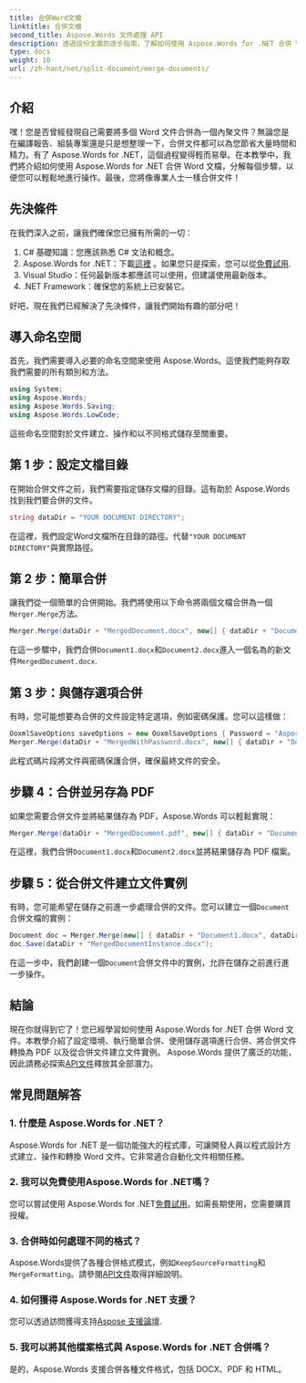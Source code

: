 ```yaml
---
title: 合併Word文檔
linktitle: 合併文檔
second_title: Aspose.Words 文件處理 API
description: 透過這份全面的逐步指南，了解如何使用 Aspose.Words for .NET 合併 Word 文件。非常適合自動化文件工作流程。
type: docs
weight: 10
url: /zh-hant/net/split-document/merge-documents/
---
```

## 介紹

嘿！您是否曾經發現自己需要將多個 Word 文件合併為一個內聚文件？無論您是在編譯報告、組裝專案還是只是想整理一下，合併文件都可以為您節省大量時間和精力。有了 Aspose.Words for .NET，這個過程變得輕而易舉。在本教學中，我們將介紹如何使用 Aspose.Words for .NET 合併 Word 文檔，分解每個步驟，以便您可以輕鬆地進行操作。最後，您將像專業人士一樣合併文件！

## 先決條件

在我們深入之前，讓我們確保您已擁有所需的一切：

1. C# 基礎知識：您應該熟悉 C# 文法和概念。
2.  Aspose.Words for .NET：下載[這裡](https://releases.aspose.com/words/net/) 。如果您只是探索，您可以從[免費試用](https://releases.aspose.com/).
3. Visual Studio：任何最新版本都應該可以使用，但建議使用最新版本。
4. .NET Framework：確保您的系統上已安裝它。

好吧，現在我們已經解決了先決條件，讓我們開始有趣的部分吧！

## 導入命名空間

首先，我們需要導入必要的命名空間來使用 Aspose.Words。這使我們能夠存取我們需要的所有類別和方法。

```csharp
using System;
using Aspose.Words;
using Aspose.Words.Saving;
using Aspose.Words.LowCode;
```

這些命名空間對於文件建立、操作和以不同格式儲存至關重要。

## 第 1 步：設定文檔目錄

在開始合併文件之前，我們需要指定儲存文檔的目錄。這有助於 Aspose.Words 找到我們要合併的文件。

```csharp
string dataDir = "YOUR DOCUMENT DIRECTORY";
```

在這裡，我們設定Word文檔所在目錄的路徑。代替`"YOUR DOCUMENT DIRECTORY"`與實際路徑。

## 第 2 步：簡單合併

讓我們從一個簡單的合併開始。我們將使用以下命令將兩個文檔合併為一個`Merger.Merge`方法。

```csharp
Merger.Merge(dataDir + "MergedDocument.docx", new[] { dataDir + "Document1.docx", dataDir + "Document2.docx" });
```

在這一步驟中，我們合併`Document1.docx`和`Document2.docx`進入一個名為的新文件`MergedDocument.docx`.

## 第 3 步：與儲存選項合併

有時，您可能想要為合併的文件設定特定選項，例如密碼保護。您可以這樣做：

```csharp
OoxmlSaveOptions saveOptions = new OoxmlSaveOptions { Password = "Aspose.Words" };
Merger.Merge(dataDir + "MergedWithPassword.docx", new[] { dataDir + "Document1.docx", dataDir + "Document2.docx" }, saveOptions, MergeFormatMode.KeepSourceFormatting);
```

此程式碼片段將文件與密碼保護合併，確保最終文件的安全。

## 步驟 4：合併並另存為 PDF

如果您需要合併文件並將結果儲存為 PDF，Aspose.Words 可以輕鬆實現：

```csharp
Merger.Merge(dataDir + "MergedDocument.pdf", new[] { dataDir + "Document1.docx", dataDir + "Document2.docx" }, SaveFormat.Pdf, MergeFormatMode.KeepSourceLayout);
```

在這裡，我們合併`Document1.docx`和`Document2.docx`並將結果儲存為 PDF 檔案。

## 步驟 5：從合併文件建立文件實例

有時，您可能希望在儲存之前進一步處理合併的文件。您可以建立一個`Document`合併文檔的實例：

```csharp
Document doc = Merger.Merge(new[] { dataDir + "Document1.docx", dataDir + "Document2.docx" }, MergeFormatMode.MergeFormatting);
doc.Save(dataDir + "MergedDocumentInstance.docx");
```

在這一步中，我們創建一個`Document`合併文件中的實例，允許在儲存之前進行進一步操作。

## 結論

現在你就得到它了！您已經學習如何使用 Aspose.Words for .NET 合併 Word 文件。本教學介紹了設定環境、執行簡單合併、使用儲存選項進行合併、將合併文件轉換為 PDF 以及從合併文件建立文件實例。 Aspose.Words 提供了廣泛的功能，因此請務必探索[API文件](https://reference.aspose.com/words/net/)釋放其全部潛力。

## 常見問題解答

### 1. 什麼是 Aspose.Words for .NET？

Aspose.Words for .NET 是一個功能強大的程式庫，可讓開發人員以程式設計方式建立、操作和轉換 Word 文件。它非常適合自動化文件相關任務。

### 2. 我可以免費使用Aspose.Words for .NET嗎？

您可以嘗試使用 Aspose.Words for .NET[免費試用](https://releases.aspose.com/)。如需長期使用，您需要購買授權。

### 3. 合併時如何處理不同的格式？

 Aspose.Words提供了各種合併格式模式，例如`KeepSourceFormatting`和`MergeFormatting`。請參閱[API文件](https://reference.aspose.com/words/net/)取得詳細說明。

### 4. 如何獲得 Aspose.Words for .NET 支援？

您可以透過訪問獲得支持[Aspose 支援論壇](https://forum.aspose.com/c/words/8).

### 5. 我可以將其他檔案格式與 Aspose.Words for .NET 合併嗎？

是的，Aspose.Words 支援合併各種文件格式，包括 DOCX、PDF 和 HTML。